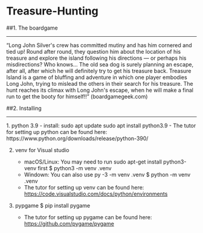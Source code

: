 # Treasure-Hunting

##1. The boardgame
<hr style="solid gray">
“Long John Silver's crew has committed mutiny and has him cornered and tied up!
Round after round, they question him about the location of his treasure and explore the island following his directions — or perhaps his misdirections? Who knows... The old sea dog is surely planning an escape, after all, after which he will definitely try to get his treasure back. Treasure Island is a game of bluffing and adventure in which one player embodies Long John, trying to mislead the others in their search for his treasure. The hunt reaches its climax with Long John's escape, when he will make a final run to get the booty for himself!!” (boardgamegeek.com)


##2. Installing
<hr style="solid gray">
1. python 3.9
   - install:  sudo apt update
               sudo apt install python3.9
   - The tutor for setting up python can be found here: https://www.python.org/downloads/release/python-390/ 
   
2. venv for Visual studio
   - macOS/Linux: You may need to run sudo apt-get install python3-venv first
      $ python3 -m venv .venv
   - Windown: You can also use py -3 -m venv .venv
      $ python -m venv .venv
   - The tutor for setting up venv can be found here: https://code.visualstudio.com/docs/python/environments 
    
3. pypgame
      $ pip install pygame
   - The tutor for setting up pygame can be found here: https://github.com/pygame/pygame





